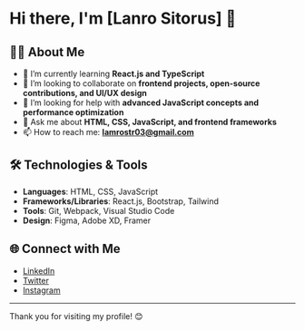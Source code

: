 # Hi there, I'm [Lanro Sitorus] 👋

## 👨‍💻 About Me
- 🌱 I’m currently learning **React.js and TypeScript**
- 👯 I’m looking to collaborate on **frontend projects, open-source contributions, and UI/UX design**
- 🤔 I’m looking for help with **advanced JavaScript concepts and performance optimization**
- 💬 Ask me about **HTML, CSS, JavaScript, and frontend frameworks**
- 📫 How to reach me: **lamrostr03@gmail.com**

## 🛠️ Technologies & Tools
- **Languages**: HTML, CSS, JavaScript
- **Frameworks/Libraries**: React.js, Bootstrap, Tailwind
- **Tools**: Git, Webpack, Visual Studio Code
- **Design**: Figma, Adobe XD, Framer

## 🌐 Connect with Me
- [LinkedIn](http://www.linkedin.com/in/lamro-sitorus-156212212)
- [Twitter](https://x.com/SitorusLamro)
- [Instagram](https://www.instagram.com/lamrositorus/)

---

Thank you for visiting my profile! 😊
